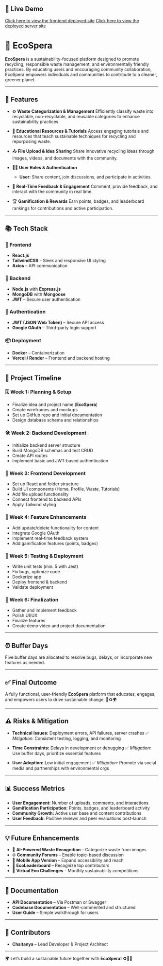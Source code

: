 ## 🚀 Live Demo

[Click here to view the frontend deployed site](https://client-alpha-beige.vercel.app)
[Click here to view the deployed server site](https://s65-chaitanya-capstone-ecosphere.onrender.com)

# 🌱 EcoSpera

**EcoSpera** is a sustainability-focused platform designed to promote recycling, responsible waste management, and environmentally friendly practices. By educating users and encouraging community collaboration, EcoSpera empowers individuals and communities to contribute to a cleaner, greener planet.

---

## 🚀 Features

- ♻️ **Waste Categorization & Management**
  Efficiently classify waste into recyclable, non-recyclable, and reusable categories to enhance sustainability practices.

- 📘 **Educational Resources & Tutorials**
  Access engaging tutorials and resources that teach sustainable techniques for recycling and repurposing waste.

- 📤 **File Upload & Idea Sharing**
  Share innovative recycling ideas through images, videos, and documents with the community.

- 🧑‍💼 **User Roles & Authentication**
  - **User:** Share content, join discussions, and participate in activities.

- 💬 **Real-Time Feedback & Engagement**
  Comment, provide feedback, and interact with the community in real time.

- 🏆 **Gamification & Rewards**
  Earn points, badges, and leaderboard rankings for contributions and active participation.

---

## 📚 Tech Stack

### 🔧 Frontend
- **React.js**
- **TailwindCSS** – Sleek and responsive UI styling
- **Axios** – API communication

### 🔩 Backend
- **Node.js** with **Express.js**
- **MongoDB** with **Mongoose**
- **JWT** –  Secure user authentication

### 🔐 Authentication
- **JWT (JSON Web Token)** – Secure API access
- **Google OAuth** – Third-party login support

### 📦 Deployment
- **Docker** – Containerization
- **Vercel / Render** – Frontend and backend hosting

---

## 📅 Project Timeline

### 🗓️ Week 1: Planning & Setup
- Finalize idea and project name (**EcoSpera**)
- Create wireframes and mockups
- Set up GitHub repo and initial documentation
- Design database schema and relationships

### 🛠️ Week 2: Backend Development
- Initialize backend server structure
- Build MongoDB schemas and test CRUD
- Create API routes
- Implement basic and JWT-based authentication

### 🎨 Week 3: Frontend Development
- Set up React and folder structure
- Build UI components (Home, Profile, Waste, Tutorials)
- Add file upload functionality
- Connect frontend to backend APIs
- Apply Tailwind styling

### 🧩 Week 4: Feature Enhancements
- Add update/delete functionality for content
- Integrate Google OAuth
- Implement real-time feedback system
- Add gamification features (points, badges)

### 🧪 Week 5: Testing & Deployment
- Write unit tests (min. 5 with Jest)
- Fix bugs, optimize code
- Dockerize app
- Deploy frontend & backend
- Validate deployment

### 🎥 Week 6: Finalization
- Gather and implement feedback
- Polish UI/UX
- Finalize features
- Create demo video and project documentation

---

## ⏰ Buffer Days
Five buffer days are allocated to resolve bugs, delays, or incorporate new features as needed.

---

## ✅ Final Outcome
A fully functional, user-friendly **EcoSpera** platform that educates, engages, and empowers users to drive sustainable change. 🌱♻️🌍

---

## ⚠️ Risks & Mitigation

- **Technical Issues:**
  Deployment errors, API failures, server crashes
  ✅ *Mitigation:* Consistent testing, logging, and monitoring

- **Time Constraints:**
  Delays in development or debugging
  ✅ *Mitigation:* Use buffer days, prioritize essential features

- **User Adoption:**
  Low initial engagement
  ✅ *Mitigation:* Promote via social media and partnerships with environmental orgs

---

## 📊 Success Metrics

- **User Engagement:** Number of uploads, comments, and interactions
- **Gamification Participation:** Points, badges, and leaderboard activity
- **Community Growth:** Active user base and content contributions
- **User Feedback:** Positive reviews and peer evaluations post-launch

---

## 💡 Future Enhancements

- 🤖 **AI-Powered Waste Recognition** – Categorize waste from images
- 🌐 **Community Forums** – Enable topic-based discussion
- 📱 **Mobile App Version** – Expand accessibility and reach
- 🏅 **EcoLeaderboard** – Recognize top contributors
- 🎯 **Virtual Eco Challenges** – Monthly sustainability competitions

---

## 📘 Documentation

- **API Documentation** – Via Postman or Swagger
- **Codebase Documentation** – Well-commented and structured
- **User Guide** – Simple walkthrough for users

---

## 🤝 Contributors

- **Chaitanya** – Lead Developer & Project Architect

---

🌍 Let’s build a sustainable future together with **EcoSpera!** ♻️🚀🌱